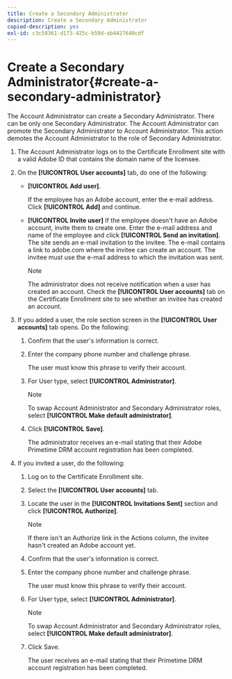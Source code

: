 ```yaml
---
title: Create a Secondary Administrator
description: Create a Secondary Administrator
copied-description: yes
exl-id: c3c58361-d173-425c-b59d-ab4427640cdf
---
```

# Create a Secondary Administrator{#create-a-secondary-administrator}

The Account Administrator can create a Secondary Administrator. There can be only one Secondary Administrator. The Account Administrator can promote the Secondary Administrator to Account Administrator. This action demotes the Account Administrator to the role of Secondary Administrator. 

1. The Account Administrator logs on to the Certificate Enrollment site with a valid Adobe ID that contains the domain name of the licensee.
1. On the **[!UICONTROL User accounts]** tab, do one of the following:

    * **[!UICONTROL Add user]**.

      If the employee has an Adobe account, enter the e-mail address. Click **[!UICONTROL Add]** and continue. 
    
    * **[!UICONTROL Invite user]** If the employee doesn't have an Adobe account, invite them to create one. Enter the e-mail address and name of the employee and click **[!UICONTROL Send an invitation]**. The site sends an e-mail invitation to the invitee. The e-mail contains a link to adobe.com where the invitee can create an account. The invitee must use the e-mail address to which the invitation was sent.

       >[!NOTE]
       >
       >The administrator does not receive notification when a user has created an account. Check the **[!UICONTROL User accounts]** tab on the Certificate Enrollment site to see whether an invitee has created an account.

1. If you added a user, the role section screen in the **[!UICONTROL User accounts]** tab opens. Do the following:

    1. Confirm that the user's information is correct. 
    1. Enter the company phone number and challenge phrase.

       The user must know this phrase to verify their account. 
    1. For User type, select **[!UICONTROL Administrator]**.     
    
       >[!NOTE]
       >
       >To swap Account Administrator and Secondary Administrator roles, select **[!UICONTROL Make default administrator]**.

    1. Click **[!UICONTROL Save]**.

       The administrator receives an e-mail stating that their Adobe Primetime DRM account registration has been completed.

1. If you invited a user, do the following:

    1. Log on to the Certificate Enrollment site. 
    1. Select the **[!UICONTROL User accounts]** tab. 
    1. Locate the user in the **[!UICONTROL Invitations Sent]** section and click **[!UICONTROL Authorize]**.     
    
       >[!NOTE]
       >
       >If there isn't an Authorize link in the Actions column, the invitee hasn't created an Adobe account yet.

    1. Confirm that the user's information is correct. 
    1. Enter the company phone number and challenge phrase.

       The user must know this phrase to verify their account. 
    1. For User type, select **[!UICONTROL Administrator]**.     
    
       >[!NOTE]
       >
       >To swap Account Administrator and Secondary Administrator roles, select **[!UICONTROL Make default administrator]**.

    1. Click Save.

       The user receives an e-mail stating that their Primetime DRM account registration has been completed.
